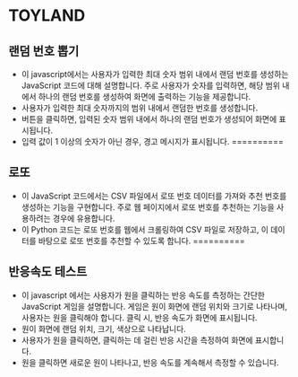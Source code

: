 # TOYLAND

## 랜덤 번호 뽑기
- 이 javascript에서는 사용자가 입력한 최대 숫자 범위 내에서 랜덤 번호를 생성하는 JavaScript 코드에 대해 설명합니다. 주로 사용자가 숫자를 입력하면, 해당 범위 내에서 하나의 랜덤 번호를 생성하여 화면에 출력하는 기능을 제공합니다.
- 사용자가 입력한 최대 숫자까지의 범위 내에서 랜덤한 번호를 생성합니다.
- 버튼을 클릭하면, 입력된 숫자 범위 내에서 하나의 랜덤 번호가 생성되어 화면에 표시됩니다.
- 입력 값이 1 이상의 숫자가 아닌 경우, 경고 메시지가 표시됩니다.
==========
## 로또
- 이 JavaScript 코드에서는 CSV 파일에서 로또 번호 데이터를 가져와 추천 번호를 생성하는 기능을 구현합니다. 주로 웹 페이지에서 로또 번호를 추천하는 기능을 사용하려는 경우에 유용합니다.
- 이 Python 코드는 로또 번호를 웹에서 크롤링하여 CSV 파일로 저장하고, 이 데이터를 바탕으로 로또 번호를 추천할 수 있도록 합니다.
==========
## 반응속도 테스트
- 이 javascript 에서는 사용자가 원을 클릭하는 반응 속도를 측정하는 간단한 JavaScript 게임을 설명합니다. 게임은 원이 화면에 랜덤 위치와 크기로 나타나며, 사용자는 원을 클릭해야 합니다. 클릭 시, 반응 속도가 화면에 표시됩니다.
- 원이 화면에 랜덤 위치, 크기, 색상으로 나타납니다.
- 사용자가 원을 클릭하면, 클릭하는 데 걸린 반응 시간을 측정하여 화면에 표시합니다.
- 원을 클릭하면 새로운 원이 나타나고, 반응 속도를 계속해서 측정할 수 있습니다.

